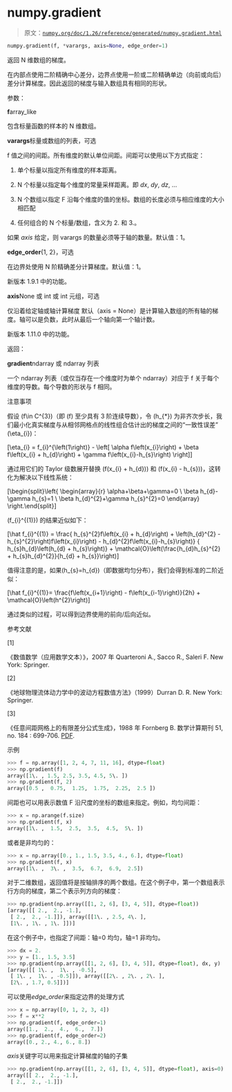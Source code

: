 # numpy.gradient

> 原文：[`numpy.org/doc/1.26/reference/generated/numpy.gradient.html`](https://numpy.org/doc/1.26/reference/generated/numpy.gradient.html)

```py
numpy.gradient(f, *varargs, axis=None, edge_order=1)
```

返回 N 维数组的梯度。

在内部点使用二阶精确中心差分，边界点使用一阶或二阶精确单边（向前或向后）差分计算梯度。因此返回的梯度与输入数组具有相同的形状。

参数：

**f**array_like

包含标量函数的样本的 N 维数组。

**varargs**标量或数组的列表，可选

f 值之间的间距。所有维度的默认单位间距。间距可以使用以下方式指定：

1.  单个标量以指定所有维度的样本距离。

1.  N 个标量以指定每个维度的常量采样距离。即 *dx*, *dy*, *dz*, …

1.  N 个数组以指定 F 沿每个维度的值的坐标。数组的长度必须与相应维度的大小相匹配

1.  任何组合的 N 个标量/数组，含义为 2\. 和 3\.。

如果 *axis* 给定，则 varargs 的数量必须等于轴的数量。默认值：1。

**edge_order**{1, 2}，可选

在边界处使用 N 阶精确差分计算梯度。默认值：1。

新版本 1.9.1 中的功能。

**axis**None 或 int 或 int 元组，可选

仅沿着给定轴或轴计算梯度 默认（axis = None）是计算输入数组的所有轴的梯度。轴可以是负数，此时从最后一个轴向第一个轴计数。

新版本 1.11.0 中的功能。

返回：

**gradient**ndarray 或 ndarray 列表

一个 ndarray 列表（或仅当存在一个维度时为单个 ndarray）对应于 f 关于每个维度的导数。每个导数的形状与 f 相同。

注意事项

假设 \(f\in C^{3}\)（即 \(f\) 至少具有 3 阶连续导数），令 \(h_{*}\) 为非齐次步长，我们最小化真实梯度与从相邻网格点的线性组合估计出的梯度之间的“一致性误差” \(\eta_{i}\)：

\[\eta_{i} = f_{i}^{\left(1\right)} - \left[ \alpha f\left(x_{i}\right) + \beta f\left(x_{i} + h_{d}\right) + \gamma f\left(x_{i}-h_{s}\right) \right]\]

通过用它们的 Taylor 级数展开替换 \(f(x_{i} + h_{d})\) 和 \(f(x_{i} - h_{s})\)，这转化为解决以下线性系统：

\[\begin{split}\left\{ \begin{array}{r} \alpha+\beta+\gamma=0 \\ \beta h_{d}-\gamma h_{s}=1 \\ \beta h_{d}^{2}+\gamma h_{s}^{2}=0 \end{array} \right.\end{split}\]

\(f_{i}^{(1)}\) 的结果近似如下：

\[\hat f_{i}^{(1)} = \frac{ h_{s}^{2}f\left(x_{i} + h_{d}\right) + \left(h_{d}^{2} - h_{s}^{2}\right)f\left(x_{i}\right) - h_{d}^{2}f\left(x_{i}-h_{s}\right)} { h_{s}h_{d}\left(h_{d} + h_{s}\right)} + \mathcal{O}\left(\frac{h_{d}h_{s}^{2} + h_{s}h_{d}^{2}}{h_{d} + h_{s}}\right)\]

值得注意的是，如果\(h_{s}=h_{d}\)（即数据均匀分布），我们会得到标准的二阶近似：

\[\hat f_{i}^{(1)}= \frac{f\left(x_{i+1}\right) - f\left(x_{i-1}\right)}{2h} + \mathcal{O}\left(h^{2}\right)\]

通过类似的过程，可以得到边界使用的前向/后向近似。

参考文献

[1]

《数值数学（应用数学文本）》，2007 年 Quarteroni A., Sacco R., Saleri F. New York: Springer.

[2]

《地球物理流体动力学中的波动方程数值方法》（1999）Durran D. R. New York: Springer.

[3]

《任意间距网格上的有限差分公式生成》，1988 年 Fornberg B. 数学计算期刊 51, no. 184 : 699-706. [PDF](http://www.ams.org/journals/mcom/1988-51-184/S0025-5718-1988-0935077-0/S0025-5718-1988-0935077-0.pdf).

示例

```py
>>> f = np.array([1, 2, 4, 7, 11, 16], dtype=float)
>>> np.gradient(f)
array([1\. , 1.5, 2.5, 3.5, 4.5, 5\. ])
>>> np.gradient(f, 2)
array([0.5 ,  0.75,  1.25,  1.75,  2.25,  2.5 ]) 
```

间距也可以用表示数值 F 沿尺度的坐标的数组来指定。例如，均匀间距：

```py
>>> x = np.arange(f.size)
>>> np.gradient(f, x)
array([1\. ,  1.5,  2.5,  3.5,  4.5,  5\. ]) 
```

或者是非均匀的：

```py
>>> x = np.array([0., 1., 1.5, 3.5, 4., 6.], dtype=float)
>>> np.gradient(f, x)
array([1\. ,  3\. ,  3.5,  6.7,  6.9,  2.5]) 
```

对于二维数组，返回值将是按轴排序的两个数组。在这个例子中，第一个数组表示行方向的梯度，第二个表示列方向的梯度：

```py
>>> np.gradient(np.array([[1, 2, 6], [3, 4, 5]], dtype=float))
[array([[ 2.,  2., -1.],
 [ 2.,  2., -1.]]), array([[1\. , 2.5, 4\. ],
 [1\. , 1\. , 1\. ]])] 
```

在这个例子中，也指定了间距：轴=0 均匀，轴=1 非均匀。

```py
>>> dx = 2.
>>> y = [1., 1.5, 3.5]
>>> np.gradient(np.array([[1, 2, 6], [3, 4, 5]], dtype=float), dx, y)
[array([[ 1\. ,  1\. , -0.5],
 [ 1\. ,  1\. , -0.5]]), array([[2\. , 2\. , 2\. ],
 [2\. , 1.7, 0.5]])] 
```

可以使用*edge_order*来指定边界的处理方式

```py
>>> x = np.array([0, 1, 2, 3, 4])
>>> f = x**2
>>> np.gradient(f, edge_order=1)
array([1.,  2.,  4.,  6.,  7.])
>>> np.gradient(f, edge_order=2)
array([0., 2., 4., 6., 8.]) 
```

*axis*关键字可以用来指定计算梯度的轴的子集

```py
>>> np.gradient(np.array([[1, 2, 6], [3, 4, 5]], dtype=float), axis=0)
array([[ 2.,  2., -1.],
 [ 2.,  2., -1.]]) 
```
